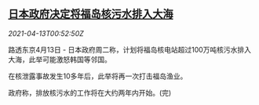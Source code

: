 <!--1618275663000-->
[日本政府决定将福岛核污水排入大海](https://cn.reuters.com/article/japan-fukushima-water-sea-0413-tues-idCNKBS2C001W)
------

<div><i>2021-04-13T00:52:50Z</i></div><p>路透东京4月13日 - 日本政府周二称，计划将福岛核电站超过100万吨核污水排入大海，此举可能激怒韩国等邻国。</p><p>在核泄露事故发生10多年后，此举将再一次打击福岛渔业。</p><p>政府称，排放核污水的工作将在大约两年内开始。(完)</p>
